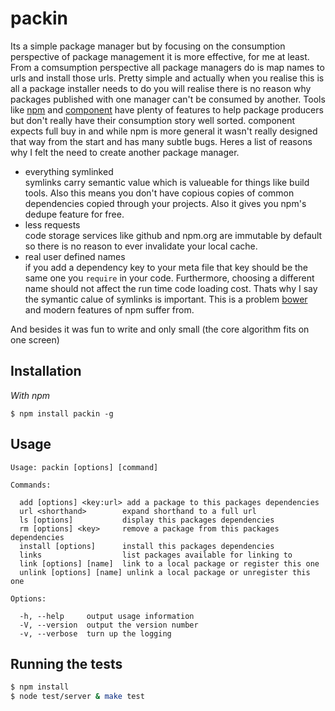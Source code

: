
# packin

  Its a simple package manager but by focusing on the consumption perspective of package management it is more effective, for me at least. From a comsumption perspective all package managers do is map names to urls and install those urls. Pretty simple and actually when you realise this is all a package installer needs to do you will realise there is no reason why packages published with one manager can't be consumed by another. Tools like [npm](https://npmjs.org) and [component](https://github.com/component/component) have plenty of features to help package producers but don't really have their consumption story well sorted. component expects full buy in and while npm is more general it wasn't really designed that way from the start and has many subtle bugs. Heres a list of reasons why I felt the need to create another package manager.

+ everything symlinked  
  symlinks carry semantic value which is valueable for things like build tools. Also this means you don't have copious copies of common dependencies copied through your projects. Also it gives you npm's dedupe feature for free.
+ less requests  
  code storage services like github and npm.org are immutable by default so there is no reason to ever invalidate your local cache.
+ real user defined names  
  if you add a dependency key to your meta file that key should be the same one you `require` in your code. Furthermore, choosing a different name should not affect the run time code loading cost. Thats why I say the symantic calue of symlinks is important. This is a problem [bower](https://github.com/twitter/bower) and modern features of npm suffer from.

And besides it was fun to write and only small (the core algorithm fits on one screen)

## Installation

_With npm_  

    $ npm install packin -g

## Usage

    Usage: packin [options] [command]
    
    Commands:
    
      add [options] <key:url> add a package to this packages dependencies
      url <shorthand>        expand shorthand to a full url
      ls [options]           display this packages dependencies
      rm [options] <key>     remove a package from this packages dependencies
      install [options]      install this packages dependencies
      links                  list packages available for linking to
      link [options] [name]  link to a local package or register this one
      unlink [options] [name] unlink a local package or unregister this one
    
    Options:
    
      -h, --help     output usage information
      -V, --version  output the version number
      -v, --verbose  turn up the logging

## Running the tests

```bash
$ npm install
$ node test/server & make test
```